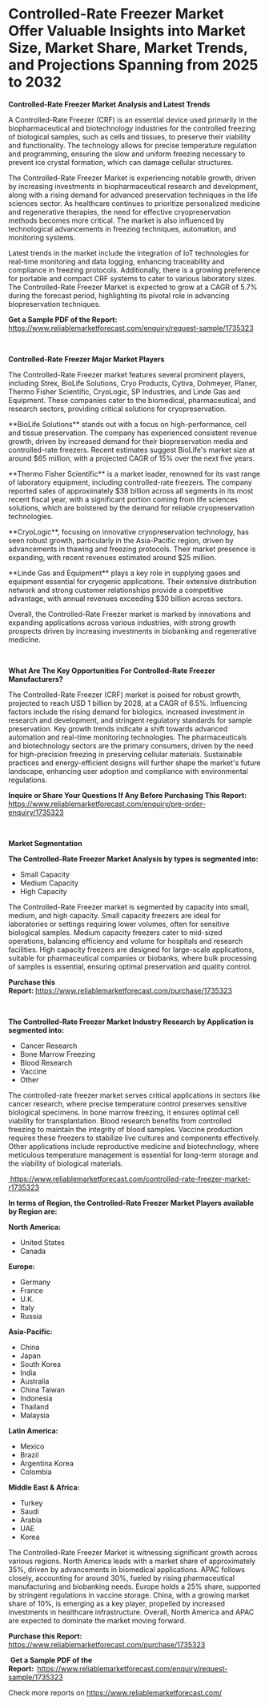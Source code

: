 <p><h1>Controlled-Rate Freezer Market Offer Valuable Insights into Market Size, Market Share, Market Trends, and Projections Spanning from 2025 to 2032</h1></p><p><strong>Controlled-Rate Freezer Market Analysis and Latest Trends</strong></p>
<p><p>A Controlled-Rate Freezer (CRF) is an essential device used primarily in the biopharmaceutical and biotechnology industries for the controlled freezing of biological samples, such as cells and tissues, to preserve their viability and functionality. The technology allows for precise temperature regulation and programming, ensuring the slow and uniform freezing necessary to prevent ice crystal formation, which can damage cellular structures.</p><p>The Controlled-Rate Freezer Market is experiencing notable growth, driven by increasing investments in biopharmaceutical research and development, along with a rising demand for advanced preservation techniques in the life sciences sector. As healthcare continues to prioritize personalized medicine and regenerative therapies, the need for effective cryopreservation methods becomes more critical. The market is also influenced by technological advancements in freezing techniques, automation, and monitoring systems.</p><p>Latest trends in the market include the integration of IoT technologies for real-time monitoring and data logging, enhancing traceability and compliance in freezing protocols. Additionally, there is a growing preference for portable and compact CRF systems to cater to various laboratory sizes. The Controlled-Rate Freezer Market is expected to grow at a CAGR of 5.7% during the forecast period, highlighting its pivotal role in advancing biopreservation techniques.</p></p>
<p><strong>Get a Sample PDF of the Report:&nbsp;</strong> <a href="https://www.reliablemarketforecast.com/enquiry/request-sample/1735323?utm_campaign=2950&utm_medium=2&utm_source=Github&utm_content=ia&utm_term=25032025&utm_id=controlled-rate-freezer">https://www.reliablemarketforecast.com/enquiry/request-sample/1735323</a></p>
<p>&nbsp;</p>
<p><strong>Controlled-Rate Freezer Major Market Players</strong></p>
<p><p>The Controlled-Rate Freezer market features several prominent players, including Strex, BioLife Solutions, Cryo Products, Cytiva, Dohmeyer, Planer, Thermo Fisher Scientific, CryoLogic, SP Industries, and Linde Gas and Equipment. These companies cater to the biomedical, pharmaceutical, and research sectors, providing critical solutions for cryopreservation.</p><p>**BioLife Solutions** stands out with a focus on high-performance, cell and tissue preservation. The company has experienced consistent revenue growth, driven by increased demand for their biopreservation media and controlled-rate freezers. Recent estimates suggest BioLife's market size at around $65 million, with a projected CAGR of 15% over the next five years.</p><p>**Thermo Fisher Scientific** is a market leader, renowned for its vast range of laboratory equipment, including controlled-rate freezers. The company reported sales of approximately $38 billion across all segments in its most recent fiscal year, with a significant portion coming from life sciences solutions, which are bolstered by the demand for reliable cryopreservation technologies. </p><p>**CryoLogic**, focusing on innovative cryopreservation technology, has seen robust growth, particularly in the Asia-Pacific region, driven by advancements in thawing and freezing protocols. Their market presence is expanding, with recent revenues estimated around $25 million.</p><p>**Linde Gas and Equipment** plays a key role in supplying gases and equipment essential for cryogenic applications. Their extensive distribution network and strong customer relationships provide a competitive advantage, with annual revenues exceeding $30 billion across sectors.</p><p>Overall, the Controlled-Rate Freezer market is marked by innovations and expanding applications across various industries, with strong growth prospects driven by increasing investments in biobanking and regenerative medicine.</p></p>
<p>&nbsp;</p>
<p><strong>What Are The Key Opportunities For Controlled-Rate Freezer Manufacturers?</strong></p>
<p><p>The Controlled-Rate Freezer (CRF) market is poised for robust growth, projected to reach USD 1 billion by 2028, at a CAGR of 6.5%. Influencing factors include the rising demand for biologics, increased investment in research and development, and stringent regulatory standards for sample preservation. Key growth trends indicate a shift towards advanced automation and real-time monitoring technologies. The pharmaceuticals and biotechnology sectors are the primary consumers, driven by the need for high-precision freezing in preserving cellular materials. Sustainable practices and energy-efficient designs will further shape the market's future landscape, enhancing user adoption and compliance with environmental regulations.</p></p>
<p><strong>Inquire or Share Your Questions If Any Before Purchasing This Report:</strong> <a href="https://www.reliablemarketforecast.com/enquiry/pre-order-enquiry/1735323?utm_campaign=2950&utm_medium=2&utm_source=Github&utm_content=ia&utm_term=25032025&utm_id=controlled-rate-freezer">https://www.reliablemarketforecast.com/enquiry/pre-order-enquiry/1735323</a></p>
<p>&nbsp;</p>
<p><strong>Market Segmentation</strong></p>
<p><strong>The Controlled-Rate Freezer Market Analysis by types is segmented into:</strong></p>
<p><ul><li>Small Capacity</li><li>Medium Capacity</li><li>High Capacity</li></ul></p>
<p><p>The Controlled-Rate Freezer market is segmented by capacity into small, medium, and high capacity. Small capacity freezers are ideal for laboratories or settings requiring lower volumes, often for sensitive biological samples. Medium capacity freezers cater to mid-sized operations, balancing efficiency and volume for hospitals and research facilities. High capacity freezers are designed for large-scale applications, suitable for pharmaceutical companies or biobanks, where bulk processing of samples is essential, ensuring optimal preservation and quality control.</p></p>
<p><strong>Purchase this Report:&nbsp;</strong><a href="https://www.reliablemarketforecast.com/purchase/1735323?utm_campaign=2950&utm_medium=2&utm_source=Github&utm_content=ia&utm_term=25032025&utm_id=controlled-rate-freezer">https://www.reliablemarketforecast.com/purchase/1735323</a></p>
<p>&nbsp;</p>
<p><strong>The Controlled-Rate Freezer Market Industry Research by Application is segmented into:</strong></p>
<p><ul><li>Cancer Research</li><li>Bone Marrow Freezing</li><li>Blood Research</li><li>Vaccine</li><li>Other</li></ul></p>
<p><p>The controlled-rate freezer market serves critical applications in sectors like cancer research, where precise temperature control preserves sensitive biological specimens. In bone marrow freezing, it ensures optimal cell viability for transplantation. Blood research benefits from controlled freezing to maintain the integrity of blood samples. Vaccine production requires these freezers to stabilize live cultures and components effectively. Other applications include reproductive medicine and biotechnology, where meticulous temperature management is essential for long-term storage and the viability of biological materials.</p></p>
<p><a href="https://www.reliablemarketforecast.com/controlled-rate-freezer-market-r1735323?utm_campaign=2950&utm_medium=2&utm_source=Github&utm_content=ia&utm_term=25032025&utm_id=controlled-rate-freezer">&nbsp;https://www.reliablemarketforecast.com/controlled-rate-freezer-market-r1735323</a></p>
<p><strong>In terms of Region, the Controlled-Rate Freezer Market Players available by Region are:</strong></p>
<p>
    <p> <strong> North America: </strong>
        <ul>
            <li>United States</li>
            <li>Canada</li>
        </ul>
        </p> 
    <p> <strong> Europe: </strong>
        <ul>
            <li>Germany</li>
            <li>France</li>
            <li>U.K.</li>
            <li>Italy</li>
            <li>Russia</li>
        </ul>
        </p> 
    <p> <strong> Asia-Pacific: </strong>
        <ul>
            <li>China</li>
            <li>Japan</li>
            <li>South Korea</li>
            <li>India</li>
            <li>Australia</li>
            <li>China Taiwan</li>
            <li>Indonesia</li>
            <li>Thailand</li>
            <li>Malaysia</li>
        </ul>
        </p> 
    <p> <strong> Latin America: </strong>
        <ul>
            <li>Mexico</li>
            <li>Brazil</li>
            <li>Argentina Korea</li>
            <li>Colombia</li>
        </ul>
        </p> 
    <p> <strong> Middle East & Africa: </strong>
        <ul>
            <li>Turkey</li>
            <li>Saudi</li>
            <li>Arabia</li>
            <li>UAE</li>
            <li>Korea</li>
        </ul>
    </p>
    </p>
<p><p>The Controlled-Rate Freezer Market is witnessing significant growth across various regions. North America leads with a market share of approximately 35%, driven by advancements in biomedical applications. APAC follows closely, accounting for around 30%, fueled by rising pharmaceutical manufacturing and biobanking needs. Europe holds a 25% share, supported by stringent regulations in vaccine storage. China, with a growing market share of 10%, is emerging as a key player, propelled by increased investments in healthcare infrastructure. Overall, North America and APAC are expected to dominate the market moving forward.</p></p>
<p><strong>Purchase this Report: </strong><a href="https://www.reliablemarketforecast.com/purchase/1735323?utm_campaign=2950&utm_medium=2&utm_source=Github&utm_content=ia&utm_term=25032025&utm_id=controlled-rate-freezer">https://www.reliablemarketforecast.com/purchase/1735323</a></p>
<p>&nbsp;<strong>Get a Sample PDF of the Report:&nbsp;&nbsp;</strong><a href="https://www.reliablemarketforecast.com/enquiry/request-sample/1735323?utm_campaign=2950&utm_medium=2&utm_source=Github&utm_content=ia&utm_term=25032025&utm_id=controlled-rate-freezer">https://www.reliablemarketforecast.com/enquiry/request-sample/1735323</a></p>
<p><strong></strong></p>
<p>Check more reports on <a href="https://www.reliablemarketforecast.com/?utm_campaign=2950&utm_medium=2&utm_source=Github&utm_content=ia&utm_term=25032025&utm_id=controlled-rate-freezer">https://www.reliablemarketforecast.com/</a></p>